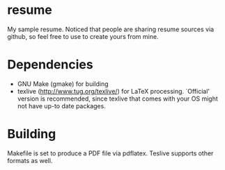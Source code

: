 resume
======

My sample resume. Noticed that people are sharing resume sources via github, so
feel free to use to create yours from mine.

# Dependencies
* GNU Make (gmake) for building
* texlive (http://www.tug.org/texlive/) for LaTeX processing. `Official'
  version is recommended, since texlive that comes with your OS might not have
  up-to date packages.

# Building
Makefile is set to produce a PDF file via pdflatex. Teslive supports other
formats as well.

